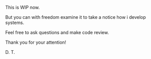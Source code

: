 This is WIP now. 

But you can with freedom examine it to take a notice how i develop systems. 

Feel free to ask questions and make code review. 

Thank you for your attention!

D. T.
